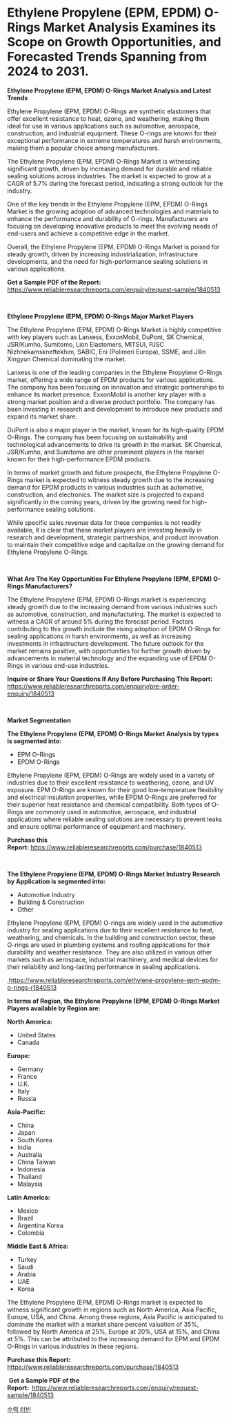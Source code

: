 <p><h1>Ethylene Propylene (EPM, EPDM) O-Rings Market Analysis Examines its Scope on Growth Opportunities, and Forecasted Trends Spanning from 2024 to 2031.</h1></p><p><strong>Ethylene Propylene (EPM, EPDM) O-Rings Market Analysis and Latest Trends</strong></p>
<p><p>Ethylene Propylene (EPM, EPDM) O-Rings are synthetic elastomers that offer excellent resistance to heat, ozone, and weathering, making them ideal for use in various applications such as automotive, aerospace, construction, and industrial equipment. These O-rings are known for their exceptional performance in extreme temperatures and harsh environments, making them a popular choice among manufacturers.</p><p>The Ethylene Propylene (EPM, EPDM) O-Rings Market is witnessing significant growth, driven by increasing demand for durable and reliable sealing solutions across industries. The market is expected to grow at a CAGR of 5.7% during the forecast period, indicating a strong outlook for the industry. </p><p>One of the key trends in the Ethylene Propylene (EPM, EPDM) O-Rings Market is the growing adoption of advanced technologies and materials to enhance the performance and durability of O-rings. Manufacturers are focusing on developing innovative products to meet the evolving needs of end-users and achieve a competitive edge in the market.</p><p>Overall, the Ethylene Propylene (EPM, EPDM) O-Rings Market is poised for steady growth, driven by increasing industrialization, infrastructure developments, and the need for high-performance sealing solutions in various applications.</p></p>
<p><strong>Get a Sample PDF of the Report:&nbsp;</strong> <a href="https://www.reliableresearchreports.com/enquiry/request-sample/1840513">https://www.reliableresearchreports.com/enquiry/request-sample/1840513</a></p>
<p>&nbsp;</p>
<p><strong>Ethylene Propylene (EPM, EPDM) O-Rings Major Market Players</strong></p>
<p><p>The Ethylene Propylene (EPM, EPDM) O-Rings Market is highly competitive with key players such as Lanxess, ExxonMobil, DuPont, SK Chemical, JSR/Kumho, Sumitomo, Lion Elastomers, MITSUI, PJSC Nizhnekamskneftekhim, SABIC, Eni (Polimeri Europa), SSME, and Jilin Xingyun Chemical dominating the market.</p><p>Lanxess is one of the leading companies in the Ethylene Propylene O-Rings market, offering a wide range of EPDM products for various applications. The company has been focusing on innovation and strategic partnerships to enhance its market presence. ExxonMobil is another key player with a strong market position and a diverse product portfolio. The company has been investing in research and development to introduce new products and expand its market share.</p><p>DuPont is also a major player in the market, known for its high-quality EPDM O-Rings. The company has been focusing on sustainability and technological advancements to drive its growth in the market. SK Chemical, JSR/Kumho, and Sumitomo are other prominent players in the market known for their high-performance EPDM products.</p><p>In terms of market growth and future prospects, the Ethylene Propylene O-Rings market is expected to witness steady growth due to the increasing demand for EPDM products in various industries such as automotive, construction, and electronics. The market size is projected to expand significantly in the coming years, driven by the growing need for high-performance sealing solutions.</p><p>While specific sales revenue data for these companies is not readily available, it is clear that these market players are investing heavily in research and development, strategic partnerships, and product innovation to maintain their competitive edge and capitalize on the growing demand for Ethylene Propylene O-Rings.</p></p>
<p>&nbsp;</p>
<p><strong>What Are The Key Opportunities For Ethylene Propylene (EPM, EPDM) O-Rings Manufacturers?</strong></p>
<p><p>The Ethylene Propylene (EPM, EPDM) O-Rings market is experiencing steady growth due to the increasing demand from various industries such as automotive, construction, and manufacturing. The market is expected to witness a CAGR of around 5% during the forecast period. Factors contributing to this growth include the rising adoption of EPDM O-Rings for sealing applications in harsh environments, as well as increasing investments in infrastructure development. The future outlook for the market remains positive, with opportunities for further growth driven by advancements in material technology and the expanding use of EPDM O-Rings in various end-use industries.</p></p>
<p><strong>Inquire or Share Your Questions If Any Before Purchasing This Report:</strong> <a href="https://www.reliableresearchreports.com/enquiry/pre-order-enquiry/1840513">https://www.reliableresearchreports.com/enquiry/pre-order-enquiry/1840513</a></p>
<p>&nbsp;</p>
<p><strong>Market Segmentation</strong></p>
<p><strong>The Ethylene Propylene (EPM, EPDM) O-Rings Market Analysis by types is segmented into:</strong></p>
<p><ul><li>EPM O-Rings</li><li>EPDM O-Rings</li></ul></p>
<p><p>Ethylene Propylene (EPM, EPDM) O-Rings are widely used in a variety of industries due to their excellent resistance to weathering, ozone, and UV exposure. EPM O-Rings are known for their good low-temperature flexibility and electrical insulation properties, while EPDM O-Rings are preferred for their superior heat resistance and chemical compatibility. Both types of O-Rings are commonly used in automotive, aerospace, and industrial applications where reliable sealing solutions are necessary to prevent leaks and ensure optimal performance of equipment and machinery.</p></p>
<p><strong>Purchase this Report:&nbsp;</strong><a href="https://www.reliableresearchreports.com/purchase/1840513">https://www.reliableresearchreports.com/purchase/1840513</a></p>
<p>&nbsp;</p>
<p><strong>The Ethylene Propylene (EPM, EPDM) O-Rings Market Industry Research by Application is segmented into:</strong></p>
<p><ul><li>Automotive Industry</li><li>Building & Construction</li><li>Other</li></ul></p>
<p><p>Ethylene Propylene (EPM, EPDM) O-rings are widely used in the automotive industry for sealing applications due to their excellent resistance to heat, weathering, and chemicals. In the building and construction sector, these O-rings are used in plumbing systems and roofing applications for their durability and weather resistance. They are also utilized in various other markets such as aerospace, industrial machinery, and medical devices for their reliability and long-lasting performance in sealing applications.</p></p>
<p><a href="https://www.reliableresearchreports.com/ethylene-propylene-epm-epdm-o-rings-r1840513">&nbsp;https://www.reliableresearchreports.com/ethylene-propylene-epm-epdm-o-rings-r1840513</a></p>
<p><strong>In terms of Region, the Ethylene Propylene (EPM, EPDM) O-Rings Market Players available by Region are:</strong></p>
<p>
    <p> <strong> North America: </strong>
        <ul>
            <li>United States</li>
            <li>Canada</li>
        </ul>
        </p> 
    <p> <strong> Europe: </strong>
        <ul>
            <li>Germany</li>
            <li>France</li>
            <li>U.K.</li>
            <li>Italy</li>
            <li>Russia</li>
        </ul>
        </p> 
    <p> <strong> Asia-Pacific: </strong>
        <ul>
            <li>China</li>
            <li>Japan</li>
            <li>South Korea</li>
            <li>India</li>
            <li>Australia</li>
            <li>China Taiwan</li>
            <li>Indonesia</li>
            <li>Thailand</li>
            <li>Malaysia</li>
        </ul>
        </p> 
    <p> <strong> Latin America: </strong>
        <ul>
            <li>Mexico</li>
            <li>Brazil</li>
            <li>Argentina Korea</li>
            <li>Colombia</li>
        </ul>
        </p> 
    <p> <strong> Middle East & Africa: </strong>
        <ul>
            <li>Turkey</li>
            <li>Saudi</li>
            <li>Arabia</li>
            <li>UAE</li>
            <li>Korea</li>
        </ul>
    </p>
    </p>
<p><p>The Ethylene Propylene (EPM, EPDM) O-Rings market is expected to witness significant growth in regions such as North America, Asia Pacific, Europe, USA, and China. Among these regions, Asia Pacific is anticipated to dominate the market with a market share percent valuation of 35%, followed by North America at 25%, Europe at 20%, USA at 15%, and China at 5%. This can be attributed to the increasing demand for EPM and EPDM O-Rings in various industries in these regions.</p></p>
<p><strong>Purchase this Report: </strong><a href="https://www.reliableresearchreports.com/purchase/1840513">https://www.reliableresearchreports.com/purchase/1840513</a></p>
<p>&nbsp;<strong>Get a Sample PDF of the Report:&nbsp;&nbsp;</strong><a href="https://www.reliableresearchreports.com/enquiry/request-sample/1840513">https://www.reliableresearchreports.com/enquiry/request-sample/1840513</a></p>
<p><strong></strong></p>
<p><p><a href="https://github.com/msujons1512/Market-Research-Report-List-1/blob/main/30484248807.md">수력 터빈</a></p></p>